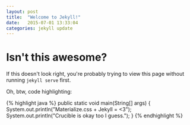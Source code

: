 ```yaml
---
layout: post
title:  "Welcome to Jekyll!"
date:   2015-07-01 13:33:04
categories: jekyll update
---
```

# **Isn't this awesome?**

If this doesn't look right, you're probably trying to view this page without running `jekyll serve` first.

Oh, btw, code highlighting:

{% highlight java %}
public static void main(String[] args) {
  System.out.println("Materialize.css + Jekyll = <3");
  System.out.println("Crucible is okay too I guess.");
}
{% endhighlight %}
